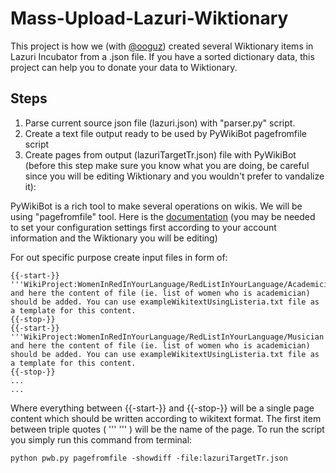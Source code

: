 # Mass-Upload-Lazuri-Wiktionary
This project is how we (with [@ooguz](https://github.com/ooguz)) created several Wiktionary items in Lazuri Incubator from a .json file. If you have a sorted dictionary data, this project can help you to donate your data to Wiktionary.

## Steps
1. Parse current source json file (lazuri.json) with "parser.py" script.
2. Create a text file output ready to be used by PyWikiBot pagefromfile script
3. Create pages from output (lazuriTargetTr.json) file with PyWikiBot (before this step make sure you know what you are doing, be careful since you will be editing Wiktionary and you wouldn't prefer to vandalize it):

PyWikiBot is a rich tool to make several operations on wikis. We will be using "pagefromfile" tool. Here is the [documentation](https://www.mediawiki.org/wiki/Manual:Pywikibot) (you may be needed to set your configuration settings first according to your account information and the Wiktionary you will be editing)

For out specific purpose create input files in form of:
```
{{-start-}}
'''WikiProject:WomenInRedInYourLanguage/RedListInYourLanguage/Academician''' and here the content of file (ie. list of women who is academician) should be added. You can use exampleWikitextUsingListeria.txt file as a template for this content.
{{-stop-}}
{{-start-}}
'''WikiProject:WomenInRedInYourLanguage/RedListInYourLanguage/Musician''' and here the content of file (ie. list of women who is academician) should be added. You can use exampleWikitextUsingListeria.txt file as a template for this content.
{{-stop-}}
...
...
```
Where everything between {{-start-}} and {{-stop-}} will be a single page content which should be written according to wikitext format. The first item between triple quotes ( \'\'\'  \'\'\' ) will be the name of the page. To run the script you simply run this command from terminal:
```
python pwb.py pagefromfile -showdiff -file:lazuriTargetTr.json
